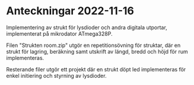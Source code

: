 # Anteckningar 2022-11-16
Implementering av strukt för lysdioder och andra digitala utportar, implementerat på mikrodator ATmega328P.

Filen "Strukten room.zip" utgör en repetitionsövning för struktar, där en strukt för lagring, 
beräkning samt utskrift av längd, bredd och höjd för rum implementeras.

Resterande filer utgör ett projekt där en strukt döpt led implementeras för enkel initiering och styrning av lysdioder.